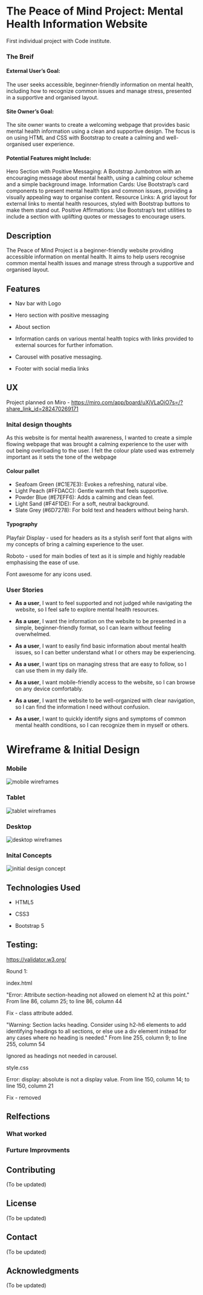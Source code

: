 # The Peace of Mind Project: Mental Health Information Website

First individual project with Code institute.

### The Breif

#### External User’s Goal:
The user seeks accessible, beginner-friendly information on mental health, including how to recognize common issues and manage stress, presented in a supportive and organised layout.
#### Site Owner’s Goal:
The site owner wants to create a welcoming webpage that provides basic mental health information using a clean and supportive design. The focus is on using HTML and CSS with Bootstrap to create a calming and well-organised user experience.
#### Potential Features might Include:
Hero Section with Positive Messaging: A Bootstrap Jumbotron with an encouraging message about mental health, using a calming colour scheme and a simple background image.
Information Cards: Use Bootstrap’s card components to present mental health tips and common issues, providing a visually appealing way to organise content.
Resource Links: A grid layout for external links to mental health resources, styled with Bootstrap buttons to make them stand out.
Positive Affirmations: Use Bootstrap’s text utilities to include a section with uplifting quotes or messages to encourage users.

## Description

The Peace of Mind Project is a beginner-friendly website providing accessible information on mental health. It aims to help users recognise common mental health issues and manage stress through a supportive and organised layout.

## Features

- Nav bar with Logo

- Hero section with positive messaging

- About section

- Information cards on various mental health topics with links provided to external sources for further infomation.

- Carousel with posative messaging.

- Footer with social media links

## UX

Project planned on Miro - https://miro.com/app/board/uXjVLaOiO7s=/?share_link_id=282470269171

### Inital design thoughts

As this website is for mental health awareness, I wanted to create a simple flowing webpage that was brought a calming experience to the user with out being overloading to the user. I felt the colour plate used was extremely important as it sets the tone of the webpage

#### Colour pallet
- Seafoam Green (#C1E7E3): Evokes a refreshing, natural vibe.
- Light Peach (#FFDACC): Gentle warmth that feels supportive.
- Powder Blue (#E7EFF6): Adds a calming and clean feel.
- Light Sand (#F4F1DE): For a soft, neutral background.
- Slate Grey (#6D7278): For bold text and headers without being harsh.

#### Typography

Playfair Display - used for headers as its a stylish serif font that aligns with my concepts of bring a calming experience to the user.

Roboto - used for main bodies of text as it is simple and highly readable emphasising the ease of use. 

Font awesome for any icons used.

### User Stories

- <b>As a user</b>, I want to feel supported and not judged while navigating the website, so I feel safe to explore mental health resources.

- <b>As a user</b>, I want the information on the website to be presented in a simple, beginner-friendly format, so I can learn without feeling overwhelmed.

- <b>As a user</b>, I want to easily find basic information about mental health issues, so I can better understand what I or others may be experiencing.

- <b>As a user</b>, I want tips on managing stress that are easy to follow, so I can use them in my daily life.

- <b>As a user</b>, I want mobile-friendly access to the website, so I can browse on any device comfortably.

- <b>As a user</b>, I want the website to be well-organized with clear navigation, so I can find the information I need without confusion.

- <b>As a user</b>, I want to quickly identify signs and symptoms of common mental health conditions, so I can recognize them in myself or others.

# Wireframe & Initial Design

### Mobile
![mobile wireframes](assets/images/Wireframes-mobile.png)

### Tablet
![tablet wireframes](assets/images/wireframes-tablet.png)

### Desktop
![desktop wireframes](assets/images/wireframes-desktop.png)

### Inital Concepts
![initial design concept](assets/images/initial-desgin-concept.png)

## Technologies Used

- HTML5

- CSS3

- Bootstrap 5

## Testing:

https://validator.w3.org/ 

Round 1:

index.html 

"Error: Attribute section-heading not allowed on element h2 at this point."
From line 86, column 25; to line 86, column 44

Fix - class attribute added.

"Warning: Section lacks heading. Consider using h2-h6 elements to add identifying headings to all sections, or else use a div element instead for any cases where no heading is needed."
From line 255, column 9; to line 255, column 54

Ignored as headings not needed in carousel.

style.css

Error: display: absolute is not a display value.
From line 150, column 14; to line 150, column 21

Fix - removed


## Relfections

### What worked

### Furture Improvments

## Contributing

(To be updated)

## License

(To be updated)

## Contact

(To be updated)

## Acknowledgments

(To be updated)